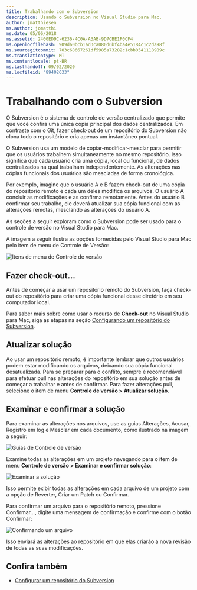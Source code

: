 ```yaml
---
title: Trabalhando com o Subversion
description: Usando o Subversion no Visual Studio para Mac.
author: jmatthiesen
ms.author: jomatthi
ms.date: 05/06/2018
ms.assetid: 2400ED9C-6236-4C0A-A3AB-9D7CBE1F0CF4
ms.openlocfilehash: 909da0bcb1ad3ca080d6bf4ba4e5184c1c2da98f
ms.sourcegitcommit: 703c68667261df5985a73282c1cbb0541118989c
ms.translationtype: MT
ms.contentlocale: pt-BR
ms.lasthandoff: 09/02/2020
ms.locfileid: "89402633"
---
```

# <a name="working-with-subversion"></a>Trabalhando com o Subversion

O Subversion é o sistema de controle de versão centralizado que permite que você confira uma única cópia principal dos dados centralizados. Em contraste com o Git, fazer check-out de um repositório do Subversion não clona todo o repositório e cria apenas um instantâneo pontual.

O Subversion usa um modelo de copiar-modificar-mesclar para permitir que os usuários trabalhem simultaneamente no mesmo repositório. Isso significa que cada usuário cria uma cópia, local ou funcional, de dados centralizados na qual trabalham independentemente. As alterações nas cópias funcionais dos usuários são mescladas de forma cronológica.

Por exemplo, imagine que o usuário A e B fazem check-out de uma cópia do repositório remoto e cada um deles modifica os arquivos. O usuário A concluir as modificações e as confirma remotamente. Antes do usuário B confirmar seu trabalho, ele deverá atualizar sua cópia funcional com as alterações remotas, mesclando as alterações do usuário A.

As seções a seguir exploram como o Subversion pode ser usado para o controle de versão no Visual Studio para Mac.

A imagem a seguir ilustra as opções fornecidas pelo Visual Studio para Mac pelo item de menu de Controle de Versão:

![Itens de menu de Controle de versão](media/version-control-svnVersionControlMenu.png)

## <a name="checkout"></a>Fazer check-out...

Antes de começar a usar um repositório remoto do Subversion, faça check-out do repositório para criar uma cópia funcional desse diretório em seu computador local.

Para saber mais sobre como usar o recurso de **Check-out** no Visual Studio para Mac, siga as etapas na seção [Configurando um repositório do Subversion](set-up-subversion-repository.md).

## <a name="update-solution"></a>Atualizar solução

Ao usar um repositório remoto, é importante lembrar que outros usuários podem estar modificando os arquivos, deixando sua cópia funcional desatualizada. Para se preparar para o conflito, sempre é recomendável para efetuar pull nas alterações do repositório em sua solução antes de começar a trabalhar e antes de confirmar. Para fazer alterações pull, selecione o item de menu **Controle de versão > Atualizar solução**.

## <a name="review-solution-and-commit"></a>Examinar e confirmar a solução

Para examinar as alterações nos arquivos, use as guias Alterações, Acusar, Registro em log e Mesclar em cada documento, como ilustrado na imagem a seguir:

![Guias de Controle de versão](media/version-control-vcTabs.png)

Examine todas as alterações em um projeto navegando para o item de menu **Controle de versão > Examinar e confirmar solução**:

![Examinar a solução](media/version-control-vcStatus.png)

Isso permite exibir todas as alterações em cada arquivo de um projeto com a opção de Reverter, Criar um Patch ou Confirmar.

Para confirmar um arquivo para o repositório remoto, pressione Confirmar..., digite uma mensagem de confirmação e confirme com o botão Confirmar:

![Confirmando um arquivo](media/version-control-svnCommit.png)

Isso enviará as alterações ao repositório em que elas criarão a nova revisão de todas as suas modificações.

## <a name="see-also"></a>Confira também

- [Configurar um repositório do Subversion](set-up-subversion-repository.md)
